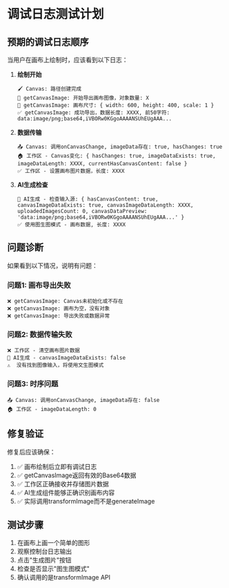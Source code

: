 # 调试日志测试计划

## 预期的调试日志顺序

当用户在画布上绘制时，应该看到以下日志：

1. **绘制开始**
   ```
   🖌️ Canvas: 路径创建完成
   🎨 getCanvasImage: 开始导出画布图像，对象数量: X
   📐 getCanvasImage: 画布尺寸: { width: 600, height: 400, scale: 1 }
   ✅ getCanvasImage: 成功导出，数据长度: XXXX, 前50字符: data:image/png;base64,iVBORw0KGgoAAAANSUhEUgAAA...
   ```

2. **数据传输**
   ```
   📤 Canvas: 调用onCanvasChange, imageData存在: true, hasChanges: true
   🏠 工作区 - Canvas变化: { hasChanges: true, imageDataExists: true, imageDataLength: XXXX, currentHasCanvasContent: false }
   ✅ 工作区 - 设置画布图片数据，长度: XXXX
   ```

3. **AI生成检查**
   ```
   🤖 AI生成 - 检查输入源: { hasCanvasContent: true, canvasImageDataExists: true, canvasImageDataLength: XXXX, uploadedImagesCount: 0, canvasDataPreview: 'data:image/png;base64,iVBORw0KGgoAAAANSUhEUgAAA...' }
   ✅ 使用图生图模式 - 画布数据, 长度: XXXX
   ```

## 问题诊断

如果看到以下情况，说明有问题：

### 问题1: 画布导出失败
```
❌ getCanvasImage: Canvas未初始化或不存在
❌ getCanvasImage: 画布为空，没有对象
❌ getCanvasImage: 导出失败或数据异常
```

### 问题2: 数据传输失败  
```
❌ 工作区 - 清空画布图片数据
🤖 AI生成 - canvasImageDataExists: false
⚠️  没有找到图像输入，将使用文生图模式
```

### 问题3: 时序问题
```
📤 Canvas: 调用onCanvasChange, imageData存在: false
🏠 工作区 - imageDataLength: 0
```

## 修复验证

修复后应该确保：
1. ✅ 画布绘制后立即有调试日志
2. ✅ getCanvasImage返回有效的Base64数据  
3. ✅ 工作区正确接收并存储图片数据
4. ✅ AI生成组件能够正确识别画布内容
5. ✅ 实际调用transformImage而不是generateImage

## 测试步骤

1. 在画布上画一个简单的图形
2. 观察控制台日志输出
3. 点击"生成图片"按钮
4. 检查是否显示"图生图模式"
5. 确认调用的是transformImage API